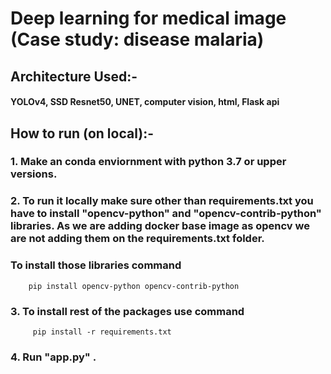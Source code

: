 # Deep learning for medical image (Case study: disease malaria)

## Architecture Used:-
  #### YOLOv4, SSD Resnet50, UNET, computer vision, html, Flask api

## How to run (on local):-

### 1. Make an conda enviornment with python 3.7 or upper versions.

### 2. To run it locally make sure other than requirements.txt you have to install "opencv-python" and "opencv-contrib-python" libraries. As we are adding docker base image as opencv we are not adding them on the requirements.txt folder. 

### To install those libraries command  

        pip install opencv-python opencv-contrib-python
        
### 3. To install rest of the packages use command 

         pip install -r requirements.txt
         
### 4. Run "app.py" .

